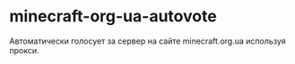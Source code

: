 # minecraft-org-ua-autovote
Автоматически голосует за сервер на сайте minecraft.org.ua используя прокси.
